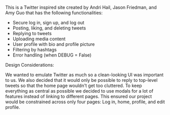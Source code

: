 This is a Twitter inspired site created by Andri Hail, Jason Friedman, and Amy Guo that has the following functionalities:
  - Secure log in, sign up, and log out
  - Posting, liking, and deleting tweets
  - Replying to tweets
  - Uploading media content
  - User profile with bio and profile picture
  - Filtering by hashtags
  - Error handling (when DEBUG = False) 
  
Design Considerations:

We wanted to emulate Twitter as much so a clean-looking UI was important to us. We also decided that it would only be possible
to reply to top-level tweets so that the home page wouldn't get too cluttered. To keep everything as central as possible we decided
to use modals for a lot of features instead of linking to different pages. This ensured our project would be constrained across only 
four pages: Log in, home, profile, and edit profile. 
 
